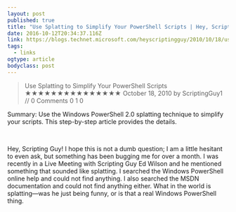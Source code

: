 ```yaml
---
layout: post 
published: true 
title: "Use Splatting to Simplify Your PowerShell Scripts | Hey, Scripting Guy! Blog" 
date: 2016-10-12T20:34:37.116Z 
link: https://blogs.technet.microsoft.com/heyscriptingguy/2010/10/18/use-splatting-to-simplify-your-powershell-scripts/ 
tags:
  - links
ogtype: article 
bodyclass: post 
---
```


> Use Splatting to Simplify Your PowerShell Scripts
★★★★★★★★★★★★★★★
October 18, 2010 by ScriptingGuy1 // 0 Comments
0
1
0

Summary: Use the Windows PowerShell 2.0 splatting technique to simplify your scripts. This step-by-step article provides the details.

 

Hey, Scripting Guy! I hope this is not a dumb question; I am a little hesitant to even ask, but something has been bugging me for over a month. I was recently in a Live Meeting with Scripting Guy Ed Wilson and he mentioned something that sounded like splatting. I searched the Windows PowerShell online help and could not find anything. I also searched the MSDN documentation and could not find anything either. What in the world is splatting—was he just being funny, or is that a real Windows PowerShell thing.

